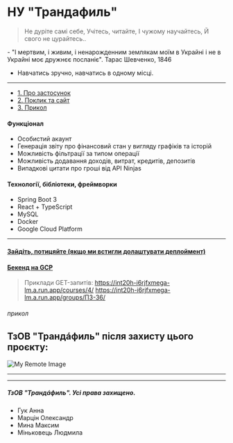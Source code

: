 # НУ "Трандафиль"
> Не дуріте самі себе,
> Учітесь, читайте,
> І чужому научайтесь,
> Й свого не цурайтесь..

\- "І мертвим, і живим, і ненарожденним землякам моїм в Украйні і не в Украйні моє дружнєє посланіє". Тарас Шевченко, 1846

- Навчатись зручно, навчатись в одному місці.
---
  - [1. Про застосунок](#функціонал)
  - [2. Поклик та сайт](#затестуйте)
  - [3. Прикол](#прикол)

#### Функціонал
- Особистий акаунт
- Генерація звіту про фінансовий стан у вигляду графіків та історій
- Можливість фільтрації за типом операції
- Можливість додавання доходів, витрат, кредитів, депозитів
- Випадкові цитати про гроші від API Ninjas
#### Технології, бібліотеки, фреймворки
- Spring Boot 3
- React + TypeScript
- MySQL
- Docker
- Google Cloud Platform
---
#### [Зайдіть, потицяйте (якщо ми встигли долаштувати деплоймент)](https://int20h-trandafyl-front.vercel.app/courses)
#### [Бекенд на GCP](https://int20h-i6rjfxmega-lm.a.run.app)
> Приклади GET-запитів:
> https://int20h-i6rjfxmega-lm.a.run.app/courses/4/
>  https://int20h-i6rjfxmega-lm.a.run.app/groups/ПЗ-36/
###### прикол
## ТзОВ "Трандáфиль" після захисту цього проєкту:
![My Remote Image](https://i.pinimg.com/564x/ac/6e/ed/ac6eedff4adc6530a86bac6da443c65a.jpg)


---
   ---
   ##### ТзОВ "Трандáфиль". Усі права захищено.
   - Гук Анна
   - Марцін Олександр
   - Мина Максим
   - Міньковець Людмила